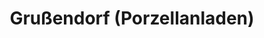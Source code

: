 ---
title: "Grußendorf (Porzellanladen)"
url: /gifhorn/grussendorf-porzellanladen/
shop: Allgemein
---